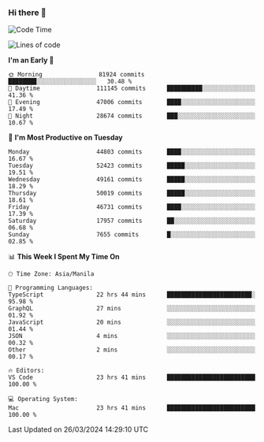 ### Hi there 👋

<!--START_SECTION:waka-->
![Code Time](http://img.shields.io/badge/Code%20Time-4%2C993%20hrs%2011%20mins-blue)

![Lines of code](https://img.shields.io/badge/From%20Hello%20World%20I%27ve%20Written-118.7%20million%20lines%20of%20code-blue)

**I'm an Early 🐤** 

```text
🌞 Morning                81924 commits       ████████░░░░░░░░░░░░░░░░░   30.48 % 
🌆 Daytime                111145 commits      ██████████░░░░░░░░░░░░░░░   41.36 % 
🌃 Evening                47006 commits       ████░░░░░░░░░░░░░░░░░░░░░   17.49 % 
🌙 Night                  28674 commits       ███░░░░░░░░░░░░░░░░░░░░░░   10.67 % 
```
📅 **I'm Most Productive on Tuesday** 

```text
Monday                   44803 commits       ████░░░░░░░░░░░░░░░░░░░░░   16.67 % 
Tuesday                  52423 commits       █████░░░░░░░░░░░░░░░░░░░░   19.51 % 
Wednesday                49161 commits       █████░░░░░░░░░░░░░░░░░░░░   18.29 % 
Thursday                 50019 commits       █████░░░░░░░░░░░░░░░░░░░░   18.61 % 
Friday                   46731 commits       ████░░░░░░░░░░░░░░░░░░░░░   17.39 % 
Saturday                 17957 commits       ██░░░░░░░░░░░░░░░░░░░░░░░   06.68 % 
Sunday                   7655 commits        █░░░░░░░░░░░░░░░░░░░░░░░░   02.85 % 
```


📊 **This Week I Spent My Time On** 

```text
🕑︎ Time Zone: Asia/Manila

💬 Programming Languages: 
TypeScript               22 hrs 44 mins      ████████████████████████░   95.98 % 
GraphQL                  27 mins             ░░░░░░░░░░░░░░░░░░░░░░░░░   01.92 % 
JavaScript               20 mins             ░░░░░░░░░░░░░░░░░░░░░░░░░   01.44 % 
JSON                     4 mins              ░░░░░░░░░░░░░░░░░░░░░░░░░   00.32 % 
Other                    2 mins              ░░░░░░░░░░░░░░░░░░░░░░░░░   00.17 % 

🔥 Editors: 
VS Code                  23 hrs 41 mins      █████████████████████████   100.00 % 

💻 Operating System: 
Mac                      23 hrs 41 mins      █████████████████████████   100.00 % 
```


 Last Updated on 26/03/2024 14:29:10 UTC
<!--END_SECTION:waka-->


<!--
**rad182/rad182** is a ✨ _special_ ✨ repository because its `README.md` (this file) appears on your GitHub profile.

Here are some ideas to get you started:

- 🔭 I’m currently working on ...
- 🌱 I’m currently learning ...
- 👯 I’m looking to collaborate on ...
- 🤔 I’m looking for help with ...
- 💬 Ask me about ...
- 📫 How to reach me: ...
- 😄 Pronouns: ...
- ⚡ Fun fact: ...
-->
